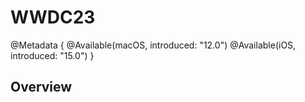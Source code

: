 # WWDC23

@Metadata {
    @Available(macOS, introduced: "12.0")
    @Available(iOS, introduced: "15.0")
}
## Overview
